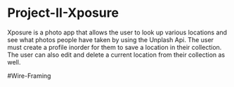 # Project-II-Xposure

Xposure is a photo app that allows the user to look up various locations and see what photos people have taken by using the Unplash Api. The user must create a profile inorder for them to save a location in their collection. The user can also edit and delete a current location from their collection as well. 

#Wire-Framing 

